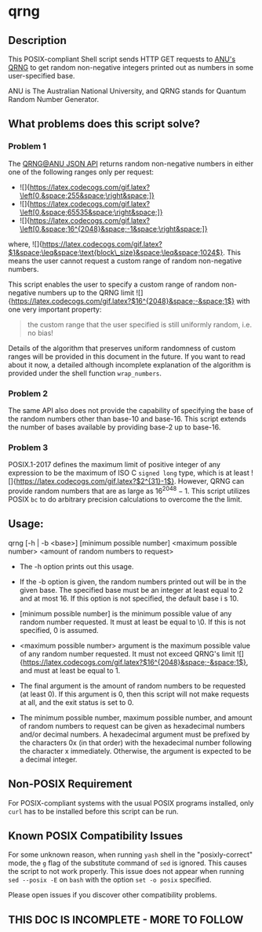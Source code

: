 ﻿# qrng

## Description

This POSIX-compliant Shell script sends HTTP GET requests to [ANU's QRNG](https://qrng.anu.edu.au/) to get random
non-negative integers printed out as numbers in some user-specified base. 

ANU is The Australian National University, and QRNG stands for Quantum Random Number Generator.

## What problems does this script solve?

### Problem 1

The [QRNG@ANU JSON API](https://qrng.anu.edu.au/API/api-demo.php) returns random non-negative numbers in either one of 
the following ranges only per request:

* ![]{https://latex.codecogs.com/gif.latex?\left[0,&space;255&space;\right&space;]}
* ![]{https://latex.codecogs.com/gif.latex?\left[0,&space;65535&space;\right&space;]}
* ![]{https://latex.codecogs.com/gif.latex?\left[0,&space;16^{2048}&space;-1&space;\right&space;]}

where, ![]{https://latex.codecogs.com/gif.latex?$1&space;\leq&space;\text{block\_size}&space;\leq&space;1024$}. This 
means the user cannot request a custom range of random non-negative numbers.

This script enables the user to specify a custom range of random non-negative numbers up to the QRNG limit 
![]{https://latex.codecogs.com/gif.latex?$16^{2048}&space;-&space;1$} with one very important property:

> the custom range that the user specified is still uniformly random, i.e. no bias!

Details of the algorithm that preserves uniform randomness of custom ranges will be provided in this document in the
future. If you want to read about it now, a detailed although incomplete explanation of the algorithm is provided under
the shell function `wrap_numbers`.

### Problem 2

The same API also does not provide the capability of specifying the base of the random numbers other than base-10 and
base-16. This script extends the number of bases available by providing base-2 up to base-16.

### Problem 3

POSIX.1-2017 defines the maximum limit of positive integer of any expression to be the maximum of ISO C `signed long`
type, which is at least ![]{https://latex.codecogs.com/gif.latex?$2^{31}-1$}. However, QRNG can provide random numbers 
that are as large as $16^2048 - 1$. This script utilizes POSIX `bc` to do arbitrary precision calculations to overcome 
the the limit.


## Usage:

qrng [-h | -b \<base>] [minimum possible number] \<maximum possible number> \<amount of random numbers to request>

* The -h option prints out this usage.

* If the -b option is given, the random numbers printed out will be in the given base. The specified base must be an 
integer at least equal to 2 and at most 16. If this option is not specified, the default base i s 10.

* [minimum possible number] is the minimum possible value of any random number requested. It must at least be equal to
\0. If this is not specified, 0 is assumed. 

* \<maximum possible number> argument is the maximum possible value of any random number requested. It must not exceed
QRNG's limit ![]{https://latex.codecogs.com/gif.latex?$16^{2048}&space;-&space;1$}, and must at least be equal to 1.

* The final argument is the amount of random numbers to be requested (at least 0). If this argument is 0,  then this
script will not make requests at all, and the exit status is set to 0.                          

* The minimum possible number, maximum possible number, and amount of random numbers to request can be given as
hexadecimal numbers and/or decimal numbers. A hexadecimal argument must be prefixed by the characters 0x (in that
order) with the hexadecimal number following the character x immediately. Otherwise, the argument is expected to be a
decimal integer.

## Non-POSIX Requirement

For POSIX-compliant systems with the usual POSIX programs installed, only `curl` has to be installed before this script
can be run.

## Known POSIX Compatibility Issues

For some unknown reason, when running `yash` shell in the "posixly-correct" mode, the `g` flag of the substitute command
of `sed` is ignored. This causes the script to not work properly. This issue does not appear when running `sed --posix
-E` on `bash` with the option `set -o posix` specified.

Please open issues if you discover other compatibility problems.

## THIS DOC IS INCOMPLETE - MORE TO FOLLOW
